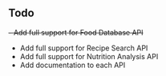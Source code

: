 ## Todo

~~- Add full support for Food Database API~~

- Add full support for Recipe Search API
- Add full support for Nutrition Analysis API
- Add documentation to each API
